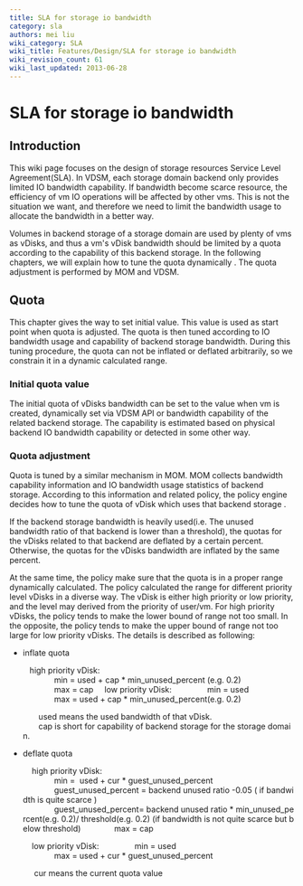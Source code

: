 ```yaml
---
title: SLA for storage io bandwidth
category: sla
authors: mei liu
wiki_category: SLA
wiki_title: Features/Design/SLA for storage io bandwidth
wiki_revision_count: 61
wiki_last_updated: 2013-06-28
---
```


# SLA for storage io bandwidth

## Introduction

This wiki page focuses on the design of storage resources Service Level Agreement(SLA). In VDSM, each storage domain backend only provides limited IO bandwidth capability. If bandwidth become scarce resource, the efficiency of vm IO operations will be affected by other vms. This is not the situation we want, and therefore we need to limit the bandwidth usage to allocate the bandwidth in a better way.

Volumes in backend storage of a storage domain are used by plenty of vms as vDisks, and thus a vm's vDisk bandwidth should be limited by a quota according to the capability of this backend storage. In the following chapters, we will explain how to tune the quota dynamically . The quota adjustment is performed by MOM and VDSM.

## Quota

This chapter gives the way to set initial value. This value is used as start point when quota is adjusted. The quota is then tuned according to IO bandwidth usage and capability of backend storage bandwidth. During this tuning procedure, the quota can not be inflated or deflated arbitrarily, so we constrain it in a dynamic calculated range.

### Initial quota value

The initial quota of vDisks bandwidth can be set to the value when vm is created, dynamically set via VDSM API or bandwidth capability of the related backend storage. The capability is estimated based on physical backend IO bandwidth capability or detected in some other way.

### Quota adjustment

Quota is tuned by a similar mechanism in MOM. MOM collects bandwidth capability information and IO bandwidth usage statistics of backend storage. According to this information and related policy, the policy engine decides how to tune the quota of vDisk which uses that backend storage .

If the backend storage bandwidth is heavily used(i.e. The unused bandwidth ratio of that backend is lower than a threshold), the quotas for the vDisks related to that backend are deflated by a certain percent. Otherwise, the quotas for the vDisks bandwidth are inflated by the same percent.

At the same time, the policy make sure that the quota is in a proper range dynamically calculated. The policy calculated the range for different priority level vDisks in a diverse way. The vDisk is either high priority or low priority, and the level may derived from the priority of user/vm. For high priority vDisks, the policy tends to make the lower bound of range not too small. In the opposite, the policy tends to make the upper bound of range not too large for low priority vDisks. The details is described as following:

*   inflate quota

         high priority vDisk: 
                    min = used + cap * min_unused_percent (e.g. 0.2)
                    max = cap
          low priority vDisk: 
                    min = used
                    max = used + cap * min_unused_percent(e.g. 0.2)

             used means the used bandwidth of that vDisk. 
             cap is short for capability of backend storage for the storage domain.

*   deflate quota

          high priority vDisk: 
                    min =  used + cur * guest_unused_percent 
                    guest_unused_percent = backend unused ratio -0.05 ( if bandwidth is quite scarce )
                    guest_unused_percent= backend unused ratio * min_unused_percent(e.g. 0.2)/ threshold(e.g. 0.2) (if bandwidth is not quite scarce but below threshold)
                    max = cap

          low priority vDisk: 
                    min = used
                    max = used + cur * guest_unused_percent 

           cur means the current quota value
